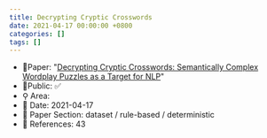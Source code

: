 ```yaml
---
title: Decrypting Cryptic Crosswords
date: 2021-04-17 00:00:00 +0800
categories: []
tags: []
---
```


- 📙Paper: "[Decrypting Cryptic Crosswords: Semantically Complex Wordplay Puzzles as a Target for NLP](https://www.semanticscholar.org/paper/Decrypting-Cryptic-Crosswords%3A-Semantically-Complex-Rozner-Potts/8b723be33e62bf5bd9278769244f1c13a9510898)"
- 🔑Public: ✅
- ⚲ Area: 
- 📅 Date: 2021-04-17
- 🔎 Paper Section: dataset / rule-based / deterministic
- 📝 References: 43
